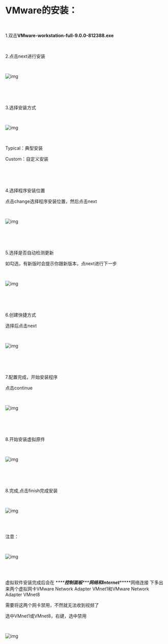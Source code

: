 

# VMware的安装：

 <br/>

1.双击**VMware-workstation-full-9.0.0-812388.exe**

  <br/>

2.点击next进行安装

 <br/>

![img](https://cdn.jsdelivr.net/gh/hemeilun/picture/vm9.jpg) 

 

  <br/> <br/> <br/>



3.选择安装方式

 <br/>

![img](https://cdn.jsdelivr.net/gh/hemeilun/picture/vm10.jpg) 

 <br/>

Typical：典型安装

Custom：自定义安装

  <br/> <br/> <br/>

4.选择程序安装位置

点击change选择程序安装位置，然后点击next

 <br/>

![img](https://cdn.jsdelivr.net/gh/hemeilun/picture/vm8.jpg) 

 <br/> <br/> <br/>

5.选择是否自动检测更新

如勾选，有新版时会提示你跟新版本，点next进行下一步

 <br/>

![img](https://cdn.jsdelivr.net/gh/hemeilun/picture/vm6.jpg) 

 <br/> <br/> <br/>

 

6.创建快捷方式

选择后点击next

<br/>

![img](https://cdn.jsdelivr.net/gh/hemeilun/picture/vm7.jpg) 

<br/><br/><br/>

 

7.配置完成，开始安装程序

点击continue

<br/>

![img](https://cdn.jsdelivr.net/gh/hemeilun/picture/vm1.jpg) 

<br/>

<br/>

<br/>

 

8.开始安装虚拟原件

<br/>

![img](https://cdn.jsdelivr.net/gh/hemeilun/picture/vm2.jpg) 

 <br/>

 <br/>

<br/>

8.完成,点击finish完成安装

<br/>

![img](https://cdn.jsdelivr.net/gh/hemeilun/picture/vm3jpg) 



 <br/><br/>

注意：

<br/>

![img](https://cdn.jsdelivr.net/gh/hemeilun/picture/vm4.jpg) 

<br/><br/>

虚拟软件安装完成后会在 ***\*\*\***控制面板***\*\*\***网络和Internet***\*\*\***网络连接 下多出来两个虚拟网卡VMware Network Adapter VMnet1和VMware Network Adapter VMnet8

需要将这两个网卡禁用，不然就无法收到视频了

 

选中VMnet1或VMnet8，右键，选中禁用

<br/>

![img](https://cdn.jsdelivr.net/gh/hemeilun/picture/vm5.jpg) 